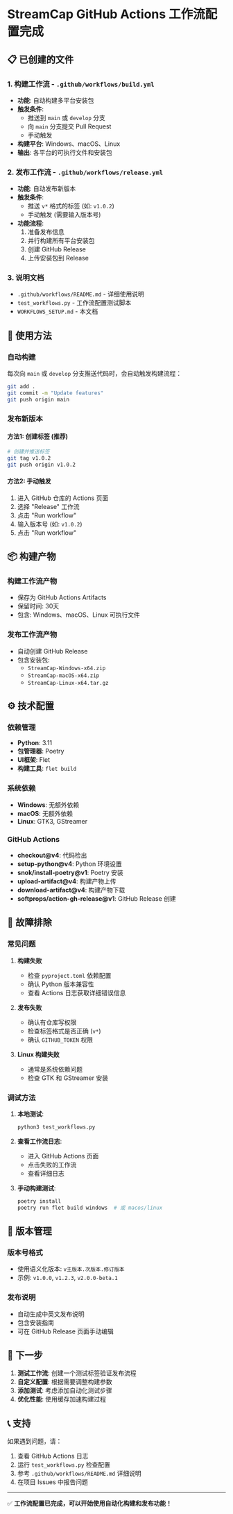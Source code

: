 # StreamCap GitHub Actions 工作流配置完成

## 📋 已创建的文件

### 1. 构建工作流 - `.github/workflows/build.yml`
- **功能**: 自动构建多平台安装包
- **触发条件**: 
  - 推送到 `main` 或 `develop` 分支
  - 向 `main` 分支提交 Pull Request
  - 手动触发
- **构建平台**: Windows、macOS、Linux
- **输出**: 各平台的可执行文件和安装包

### 2. 发布工作流 - `.github/workflows/release.yml`
- **功能**: 自动发布新版本
- **触发条件**:
  - 推送 `v*` 格式的标签 (如: `v1.0.2`)
  - 手动触发 (需要输入版本号)
- **功能流程**:
  1. 准备发布信息
  2. 并行构建所有平台安装包
  3. 创建 GitHub Release
  4. 上传安装包到 Release

### 3. 说明文档
- `.github/workflows/README.md` - 详细使用说明
- `test_workflows.py` - 工作流配置测试脚本
- `WORKFLOWS_SETUP.md` - 本文档

## 🚀 使用方法

### 自动构建
每次向 `main` 或 `develop` 分支推送代码时，会自动触发构建流程：

```bash
git add .
git commit -m "Update features"
git push origin main
```

### 发布新版本

#### 方法1: 创建标签 (推荐)
```bash
# 创建并推送标签
git tag v1.0.2
git push origin v1.0.2
```

#### 方法2: 手动触发
1. 进入 GitHub 仓库的 Actions 页面
2. 选择 "Release" 工作流
3. 点击 "Run workflow"
4. 输入版本号 (如: `v1.0.2`)
5. 点击 "Run workflow"

## 📦 构建产物

### 构建工作流产物
- 保存为 GitHub Actions Artifacts
- 保留时间: 30天
- 包含: Windows、macOS、Linux 可执行文件

### 发布工作流产物
- 自动创建 GitHub Release
- 包含安装包:
  - `StreamCap-Windows-x64.zip`
  - `StreamCap-macOS-x64.zip`
  - `StreamCap-Linux-x64.tar.gz`

## ⚙️ 技术配置

### 依赖管理
- **Python**: 3.11
- **包管理器**: Poetry
- **UI框架**: Flet
- **构建工具**: `flet build`

### 系统依赖
- **Windows**: 无额外依赖
- **macOS**: 无额外依赖
- **Linux**: GTK3, GStreamer

### GitHub Actions
- **checkout@v4**: 代码检出
- **setup-python@v4**: Python 环境设置
- **snok/install-poetry@v1**: Poetry 安装
- **upload-artifact@v4**: 构建产物上传
- **download-artifact@v4**: 构建产物下载
- **softprops/action-gh-release@v1**: GitHub Release 创建

## 🔧 故障排除

### 常见问题

1. **构建失败**
   - 检查 `pyproject.toml` 依赖配置
   - 确认 Python 版本兼容性
   - 查看 Actions 日志获取详细错误信息

2. **发布失败**
   - 确认有仓库写权限
   - 检查标签格式是否正确 (`v*`)
   - 确认 `GITHUB_TOKEN` 权限

3. **Linux 构建失败**
   - 通常是系统依赖问题
   - 检查 GTK 和 GStreamer 安装

### 调试方法

1. **本地测试**:
   ```bash
   python3 test_workflows.py
   ```

2. **查看工作流日志**:
   - 进入 GitHub Actions 页面
   - 点击失败的工作流
   - 查看详细日志

3. **手动构建测试**:
   ```bash
   poetry install
   poetry run flet build windows  # 或 macos/linux
   ```

## 📝 版本管理

### 版本号格式
- 使用语义化版本: `v主版本.次版本.修订版本`
- 示例: `v1.0.0`, `v1.2.3`, `v2.0.0-beta.1`

### 发布说明
- 自动生成中英文发布说明
- 包含安装指南
- 可在 GitHub Release 页面手动编辑

## 🎯 下一步

1. **测试工作流**: 创建一个测试标签验证发布流程
2. **自定义配置**: 根据需要调整构建参数
3. **添加测试**: 考虑添加自动化测试步骤
4. **优化性能**: 使用缓存加速构建过程

## 📞 支持

如果遇到问题，请：
1. 查看 GitHub Actions 日志
2. 运行 `test_workflows.py` 检查配置
3. 参考 `.github/workflows/README.md` 详细说明
4. 在项目 Issues 中报告问题

---

✅ **工作流配置已完成，可以开始使用自动化构建和发布功能！**
